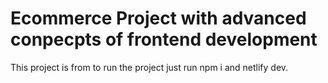 # Ecommerce Project with advanced conpecpts of frontend development

This project is from to run the project just run npm i and netlify dev. 
